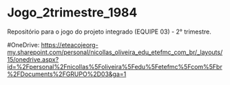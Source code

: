 # Jogo_2trimestre_1984
Repositório para o jogo do projeto integrado (EQUIPE 03) - 2° trimestre.

#OneDrive:
https://eteacojeorg-my.sharepoint.com/personal/nicollas_oliveira_edu_etefmc_com_br/_layouts/15/onedrive.aspx?id=%2Fpersonal%2Fnicollas%5Foliveira%5Fedu%5Fetefmc%5Fcom%5Fbr%2FDocuments%2FGRUPO%2D03&ga=1
